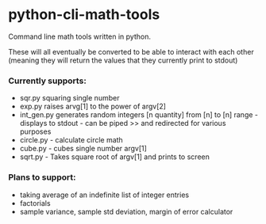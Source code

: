 # python-cli-math-tools
Command line math tools written in python. 

These will all eventually be converted to be able to interact with each other (meaning they will return the values that they currently print to stdout)


### Currently supports:

- sqr.py squaring single number
- exp.py raises arvg[1] to the power of argv[2]
- int_gen.py generates random integers [n quantity] from [n] to [n] range - displays to stdout - can be piped >> and redirected for various purposes
- circle.py - calculate circle math
- cube.py - cubes single number argv[1]
- sqrt.py - Takes square root of argv[1] and prints to screen




### Plans to support:

- taking average of an indefinite list of integer entries
- factorials
- sample variance, sample std deviation, margin of error calculator













